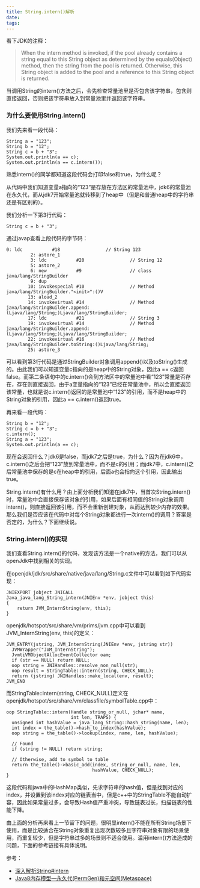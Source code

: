 ```yaml
---
title: String.intern()解析
date: 
tags:
---
```


看下JDK的注释：
> When the intern method is invoked, if the pool already contains a string equal to this String object as determined by the equals(Object) method, then the string from the pool is returned. Otherwise, this String object is added to the pool and a reference to this String object is returned.

当调用String的intern()方法之后，会先检查常量池里是否包含该字符串，包含则直接返回，否则把该字符串放入到常量池里并返回该字符串。

### 为什么要使用String.intern()
我们先来看一段代码：

```
String a = "123";
String b = "12";
String c = b + "3";
System.out.println(a == c);
System.out.println(a == c.intern());
```
熟悉intern()的同学都知道这段代码会打印false和true，为什么呢？

从代码中我们知道变量a指向的“123”是存放在方法区的常量池中，jdk6的常量池在永久代，而从jdk7开始常量池就转移到了heap中（但是和普通heap中的字符串还是有区别的）。

我们分析一下第3行代码：

```
String c = b + "3";
```
通过javap查看上段代码的字节码：

```
0: ldc           #18                 // String 123
         2: astore_1
         3: ldc           #20                 // String 12
         5: astore_2
         6: new           #9                  // class java/lang/StringBuilder
         9: dup
        10: invokespecial #10                 // Method java/lang/StringBuilder."<init>":()V
        13: aload_2
        14: invokevirtual #14                 // Method java/lang/StringBuilder.append:(Ljava/lang/String;)Ljava/lang/StringBuilder;
        17: ldc           #21                 // String 3
        19: invokevirtual #14                 // Method java/lang/StringBuilder.append:(Ljava/lang/String;)Ljava/lang/StringBuilder;
        22: invokevirtual #16                 // Method java/lang/StringBuilder.toString:()Ljava/lang/String;
        25: astore_3
```

可以看到第3行代码是通过StringBuilder对象调用append()以及toString()生成的。由此我们可以知道变量c指向的是heap中的String对象，因此a == c返回false。而第二条语句中的c.intern()会到方法区中的常量池中看“123”常量是否存在，存在则直接返回，由于a变量指向的“123”已经在常量池中，所以会直接返回该常量，也就是说c.intern()返回的是常量池中“123”的引用，而不是heap中的String对象的引用，因此a == c.intern()返回true。

再来看一段代码：
```
String b = "12";
String c = b + "3";
c.intern();
String a = "123";
System.out.println(a == c);
```
现在会返回什么？jdk6是false，而jdk7之后是true，为什么？因为在jdk6中，c.intern()之后会把“123”放到常量池中，而不是c的引用；而jdk7中，c.intern()之后常量池中保存的是c在heap中的引用，后面a也会指向这个引用，因此输出true。

String.intern()有什么用？由上面分析我们知道在jdk7中，当首次String.intern()时，常量池中会直接保存该对象的引用，如果后面有相同值的String对象调用intern()，则直接返回该引用，而不会重新创建对象，从而达到较少内存的效果。那么我们是否应该在代码中对每个String对象都进行一次intern()的调用？答案是否定的，为什么？下面继续说。

### String.intern()的实现
我们查看String.intern()的代码，发现该方法是一个native的方法，我们可以从openJdk中找到相关的实现。

在openjdk/jdk/src/share/native/java/lang/String.c文件中可以看到如下代码实现：

```
JNIEXPORT jobject JNICALL
Java_java_lang_String_intern(JNIEnv *env, jobject this)
{
    return JVM_InternString(env, this);
}
```
openjdk/hotspot/src/share/vm/prims/jvm.cpp中可以看到JVM_InternString(env, this)的定义：

```
JVM_ENTRY(jstring, JVM_InternString(JNIEnv *env, jstring str))
  JVMWrapper("JVM_InternString");
  JvmtiVMObjectAllocEventCollector oam;
  if (str == NULL) return NULL;
  oop string = JNIHandles::resolve_non_null(str);
  oop result = StringTable::intern(string, CHECK_NULL);
  return (jstring) JNIHandles::make_local(env, result);
JVM_END
```
而StringTable::intern(string, CHECK_NULL)定义在openjdk/hotspot/src/share/vm/classfile/symbolTable.cpp中：

```
oop StringTable::intern(Handle string_or_null, jchar* name,
                        int len, TRAPS) {
  unsigned int hashValue = java_lang_String::hash_string(name, len);
  int index = the_table()->hash_to_index(hashValue);
  oop string = the_table()->lookup(index, name, len, hashValue);

  // Found
  if (string != NULL) return string;

  // Otherwise, add to symbol to table
  return the_table()->basic_add(index, string_or_null, name, len,
                                hashValue, CHECK_NULL);
}
```

这段代码和java中的HashMap类似，先求字符串的hash值，但是找到对应的index，并设置到该index对应的链表当中，但是c++中的StringTable不能自动扩容，因此如果常量过多，会导致Hash值严重冲突，导致链表过长，扫描链表的性能下降。

由上面的分析再来看上一节留下的问题，很明显intern()不能在所有String场景下使用，而是比较适合在String对象重复出现次数较多且字符串对象有限的场景使用，而重复较少，但是字符串过多的场景则不适合使用。滥用intern()方法造成的问题，下面的参考链接有具体说明。

参考：

* [深入解析String#intern](http://tech.meituan.com/in_depth_understanding_string_intern.html)
* [Java8内存模型—永久代(PermGen)和元空间(Metaspace)](http://www.cnblogs.com/paddix/p/5309550.html)